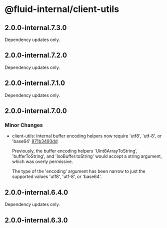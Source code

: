 # @fluid-internal/client-utils

## 2.0.0-internal.7.3.0

Dependency updates only.

## 2.0.0-internal.7.2.0

Dependency updates only.

## 2.0.0-internal.7.1.0

Dependency updates only.

## 2.0.0-internal.7.0.0

### Minor Changes

-   client-utils: Internal buffer encoding helpers now require 'utf8', 'utf-8', or 'base64' [871b3493dd](https://github.com/microsoft/FluidFramework/commits/871b3493dd0d7ea3a89be64998ceb6cb9021a04e)

    Previously, the buffer encoding helpers 'Uint8ArrayToString', 'bufferToString', and 'IsoBuffer.toString' would accept a string argument, which was overly permissive.

    The type of the 'encoding' argument has been narrow to just the supported values 'utf8', 'utf-8', or 'base64'.

## 2.0.0-internal.6.4.0

Dependency updates only.

## 2.0.0-internal.6.3.0
